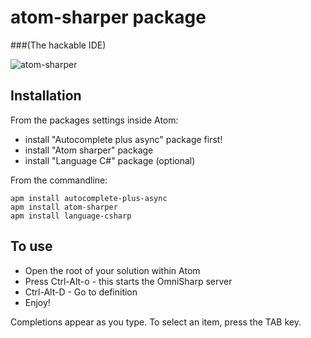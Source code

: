 # atom-sharper package
###(The hackable IDE)

![atom-sharper](https://github.com/Mpdreamz/atom-sharper/raw/master/atom-sharper.gif)

## Installation

From the packages settings inside Atom:

* install "Autocomplete plus async" package first!
* install "Atom sharper" package
* install "Language C#" package (optional)

From the commandline:

```
apm install autocomplete-plus-async
apm install atom-sharper
apm install language-csharp
```

## To use

- Open the root of your solution within Atom
- Press Ctrl-Alt-o - this starts the OmniSharp server
- Ctrl-Alt-D - Go to definition
- Enjoy!

Completions appear as you type. To select an item, press the TAB key.
